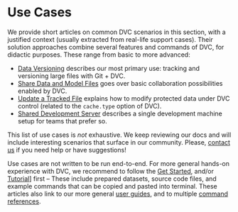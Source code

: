 # Use Cases

We provide short articles on common DVC scenarios in this section, with a
justified context (usually extracted from real-life support cases). Their
solution approaches combine several features and commands of DVC, for didactic
purposes. These range from basic to more advanced:

- [Data Versioning](/doc/use-cases/data-and-model-files-versioning) describes
  our most primary use: tracking and versioning large files with Git + DVC.
- [Share Data and Model Files](/doc/use-cases/share-data-and-model-files) goes
  over basic collaboration possibilities enabled by DVC.
- [Update a Tracked File](/doc/use-cases/update-tracked-files) explains how to
  modify protected data under DVC control (related to the `cache.type` option of
  DVC).
- [Shared Development Server](/doc/use-cases/shared-development-server.md)
  describes a single development machine setup for teams that prefer so.

This list of use cases is _not_ exhaustive. We keep reviewing our docs and will
include interesting scenarios that surface in our community. Please,
[contact us](/support) if you need help or have suggestions!

Use cases are not written to be run end-to-end. For more general hands-on
experience with DVC, we recommend to follow the [Get Started](/doc/get-started),
and/or [Tutorial](/doc/tutorial)] first – These include prepared datasets,
source code files, and example commands that can be copied and pasted into
terminal. These articles also link to our more general
[user guides](/doc/user-guide), and to multiple
[command references](/doc/commands-reference).
